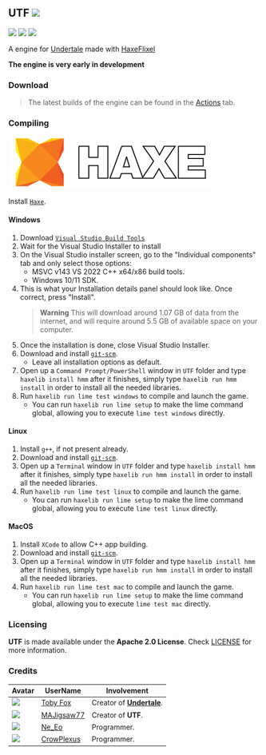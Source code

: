 ## UTF ![](https://raw.githubusercontent.com/MAJigsaw77/UTF/main/icon.svg)

![](https://img.shields.io/github/repo-size/MAJigsaw77/UTF) ![](https://badgen.net/github/open-issues/MAJigsaw77/UTF) ![](https://badgen.net/badge/license/Apache-2.0/green)

A engine for [Undertale](https://undertale.com) made with [HaxeFlixel](https://haxeflixel.com)

**The engine is very early in development**

### Download

> The latest builds of the engine can be found in the [Actions](https://github.com/MAJigsaw77/UTF/actions) tab.

### Compiling

![](https://raw.githubusercontent.com/HaxeFoundation/haxe/development/extra/images/Readme.png)

Install [`Haxe`](https://haxe.org/download).

#### Windows

1. Download [`Visual Studio Build Tools`](https://aka.ms/vs/17/release/vs_BuildTools.exe)
2. Wait for the Visual Studio Installer to install
3. On the Visual Studio installer screen, go to the "Individual components" tab and only select those options:
    - MSVC v143 VS 2022 C++ x64/x86 build tools.
    - Windows 10/11 SDK.
4. This is what your Installation details panel should look like. Once correct, press "Install".
    > **Warning**
    > This will download around 1.07 GB of data from the internet, and will require around 5.5 GB of available space on your computer.
5. Once the installation is done, close Visual Studio Installer.
6. Download and install [`git-scm`](https://git-scm.com/download/win).
    - Leave all installation options as default.
7. Open up a `Command Prompt/PowerShell` window in `UTF` folder and type `haxelib install hmm` after it finishes, simply type `haxelib run hmm install` in order to install all the needed libraries.
8. Run `haxelib run lime test windows` to compile and launch the game.
    - You can run `haxelib run lime setup` to make the lime command global, allowing you to execute `lime test windows` directly.

#### Linux

1. Install `g++`, if not present already.
2. Download and install [`git-scm`](https://git-scm.com/download/linux).
3. Open up a `Terminal` window in `UTF` folder and type `haxelib install hmm` after it finishes, simply type `haxelib run hmm install` in order to install all the needed libraries.
4. Run `haxelib run lime test linux` to compile and launch the game.
    - You can run `haxelib run lime setup` to make the lime command global, allowing you to execute `lime test linux` directly.

#### MacOS

1. Install `XCode` to allow C++ app building.
2. Download and install [`git-scm`](https://git-scm.com/download/mac).
3. Open up a `Terminal` window in `UTF` folder and type `haxelib install hmm` after it finishes, simply type `haxelib run hmm install` in order to install all the needed libraries.
4. Run `haxelib run lime test mac` to compile and launch the game.
   - You can run `haxelib run lime setup` to make the lime command global, allowing you to execute `lime test mac` directly.
 
### Licensing

**UTF** is made available under the **Apache 2.0 License**. Check [LICENSE](./LICENSE) for more information.

### Credits

| Avatar | UserName | Involvement |
| ------ | -------- | ----------- |
| ![](https://github.com/MAJigsaw77/UTF/assets/45212377/beaacae9-abcf-4a70-bf2a-59511c5b007c) | [Toby Fox](https://twitter.com/tobyfox) | Creator of [**Undertale**](https://undertale.com).
| ![](https://avatars.githubusercontent.com/u/77043862?s=64) | [MAJigsaw77](https://github.com/MAJigsaw77) | Creator of **UTF**.
| ![](https://avatars.githubusercontent.com/u/23155359?s=64) | [Ne_Eo](https://github.com/NeeEoo) | Programmer.
| ![](https://avatars.githubusercontent.com/u/45212377?s=64) | [CrowPlexus](https://github.com/CrowPlexus) | Programmer.
